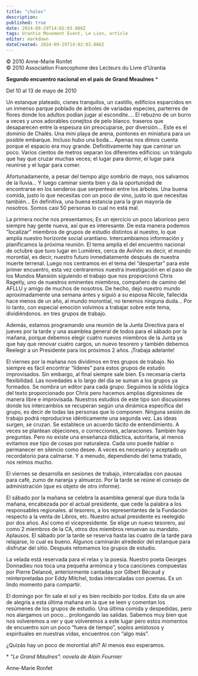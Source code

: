 ```yaml
---
title: "chales"
description: 
published: true
date: 2024-09-29T14:02:03.086Z
tags: Urantia Movement Event, Le Lien, article
editor: markdown
dateCreated: 2024-09-29T14:02:03.086Z
---
```


<p class="v-card tema v-sheet--gris claro aclarar-3 px-2">© 2010 Anne-Marie Ronfet<br>© 2010 Association Francophone des Lecteurs du Livre d'Urantia</p>


**Segundo encuentro nacional en el país de Grand Meaulnes** \*

Del 10 al 13 de mayo de 2010

Un estanque plateado, cisnes tranquilos, un castillo, edificios esparcidos en un inmenso parque poblado de árboles de variadas especies, parterres de flores donde los adultos podían jugar al escondite.... El rebuzno de un burro a veces y unos adorables conejitos de pelo blanco. traseros que desaparecen entre la espesura sin preocuparse, por diversión... Este es el dominio de Chalès. Una mini playa de arena, pontones en miniatura para un posible embarque. Incluso hubo una boda... Apenas nos dimos cuenta porque el espacio era muy grande. Definitivamente hay que caminar un poco. Varios cientos de metros separan los diferentes edificios: un triángulo que hay que cruzar muchas veces; el lugar para dormir, el lugar para reunirse y el lugar para comer.

Afortunadamente, a pesar del tiempo algo sombrío de mayo, nos salvamos de la lluvia... Y luego caminar sienta bien y da la oportunidad de encontrarse en los senderos que serpentean entre los árboles. Una buena comida, justo lo que necesitas con un poco de vino, justo lo que necesitas también... En definitiva, una buena estancia para la gran mayoría de nosotros. Somos casi 50 personas lo cual no está mal.

La primera noche nos presentamos; Es un ejercicio un poco laborioso pero siempre hay gente nueva, así que es interesante. De esta manera podemos “localizar” miembros de grupos de estudio distintos al nuestro, lo que amplía nuestro horizonte social urantiano. Intercambiamos información y planificamos la próxima reunión. El tema amplía el del encuentro nacional de octubre que tuvo lugar en Lumières, cerca de Aviñón: es decir, el mundo morontial, es decir, nuestro futuro inmediatamente después de nuestra muerte terrenal. Luego nos centramos en el tema del “despertar” para este primer encuentro, esta vez centraremos nuestra investigación en el paso de los Mundos Mansión siguiendo el trabajo que nos proporcionó Chris Ragetly, uno de nuestros eminentes miembros, compañero de camino del AFLLU y amigo de muchos de nosotros. De hecho, dejó nuestro mundo aproximadamente una semana antes y siguió a su esposa Nicole, fallecida hace menos de un año, al mundo morontial, no tenemos ninguna duda... Por lo tanto, con especial emoción volvimos a trabajar sobre este tema, dividiéndonos. en tres grupos de trabajo.

Además, estamos programando una reunión de la Junta Directiva para el jueves por la tarde y una asamblea general de todos para el sábado por la mañana, porque debemos elegir cuatro nuevos miembros de la Junta ya que hay que renovar cuatro cargos, un nuevo tesorero y también debemos Reelegir a un Presidente para los próximos 2 años. ¡Trabaja adelante!

El viernes por la mañana nos dividimos en tres grupos de trabajo. No siempre es fácil encontrar “líderes” para estos grupos de estudio improvisados. Sin embargo, al final siempre sale bien. Es necesaria cierta flexibilidad. Las novedades a lo largo del día se suman a los grupos ya formados. Se nombra un editor para cada grupo. Seguimos la sólida lógica del texto proporcionado por Chris pero hacemos amplias digresiones de manera libre e improvisada. Nuestros estudios de este tipo son discusiones donde los intercambios se recuperan según una dinámica específica del grupo, es decir de todas las personas que lo componen. Ninguna sesión de trabajo podrá reproducirse idénticamente una segunda vez. Las ideas surgen, se cruzan. Se establece un acuerdo tácito de entendimiento. A veces se plantean objeciones, o correcciones, aclaraciones. También hay preguntas. Pero no existe una enseñanza didáctica, autoritaria, al menos evitamos ese tipo de cosas por naturaleza. Cada uno puede hablar o permanecer en silencio como desee. A veces es necesario y aceptado un recordatorio para calmarse. Y a menudo, dependiendo del tema tratado, nos reímos mucho.

El viernes se desarrolla en sesiones de trabajo, intercaladas con pausas para café, zumo de naranja y almuerzo. Por la tarde se reúne el consejo de administración (que es objeto de otro informe).

El sábado por la mañana se celebra la asamblea general que dura toda la mañana, encabezada por el actual presidente, que cede la palabra a los responsables regionales. al tesorero, a los representantes de la Fundación respecto a la venta de Libros, etc. Nuestro actual presidente es reelegido por dos años. Así como el vicepresidente. Se elige un nuevo tesorero, así como 2 miembros de la CA, otros dos miembros renuevan su mandato. Aplausos. El sábado por la tarde se reserva hasta las cuatro de la tarde para relajarse, lo cual es bueno. Algunos caminarán alrededor del estanque para disfrutar del sitio. Después retomamos los grupos de estudio.

La velada está reservada para el relax y la poesía. Nuestro poeta Georges Donnadieu nos toca una pequeña armónica y toca canciones compuestas por Pierre Delanoë, anteriormente cantadas por Gilbert Bécaud y reinterpretadas por Eddy Mitchel, todas intercaladas con poemas. Es un lindo momento para compartir.

El domingo por fin sale el sol y es bien recibido por todos. Esto da un aire de alegría a esta última mañana en la que se leen y comentan los resúmenes de los grupos de estudio. Una última comida y despedidas, pero nos alargamos un poco... prolongando las salidas. Sabemos muy bien que nos volveremos a ver y que volveremos a este lugar pero estos momentos de encuentro son un poco “fuera de tiempo”, soplos amistosos y espirituales en nuestras vidas, encuentros con “algo más”.

¿Quizás hay un poco de morontial ahí? Al menos eso esperamos.

\* _“Le Grand Maulnes”: novela de Alain Fournier_

Anne-Marie Ronfet

